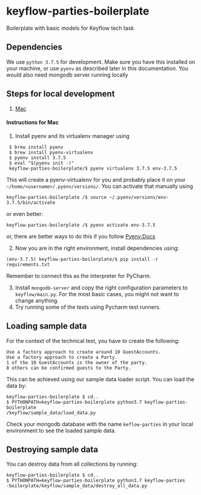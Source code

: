 # keyflow-parties-boilerplate
Boilerplate with basic models for Keyflow tech task


## Dependencies

We use `python 3.7.5` for development. Make sure you have this installed on
your machine, or use `pyenv` as described later in this documentation. You would also
need mongodb server running locally 


## Steps for local development

1. [Mac](#mac-installation)

<h4 id="mac-installation">Instructions for Mac</h4>

1. Install pyenv and its virtualenv manager using
  ```
   $ brew install pyenv
   $ brew install pyenv-virtualenv
   $ pyenv install 3.7.5
   $ eval "$(pyenv init -)"
   keyflow-parties-boilerplate/$ pyenv virtualenv 3.7.5 env-3.7.5
   ```

   This will create a pyenv-virtualenv for you and probably place it on your
   `~/home/<username>/.pyenv/versions/`. You can activate that manually using
   ```
   keyflow-parties-boilerplate /$ source ~/.pyenv/versions/env-3.7.5/bin/activate
   ```

   or even better:

   ```
   keyflow-parties-boilerplate /$ pyenv activate env-3.7.5
   ```
   or, there are better ways to do this if you follow [Pyenv:Docs](https://github.com/pyenv/pyenv-virtualenv)

 2. Now you are in the right environment, install dependencies using:
   ```
   (env-3.7.5) keyflow-parties-boilerplate/$ pip install -r requirements.txt 
   ``` 
   Remember to connect this as the interpreter for PyCharm. 
   
 3. Install `mongodb-server` and copy the right configuration parameters to `keyflow/main.py`. For the most 
    basic cases, you might not want to change anything. 
 4. Try running some of the tests using Pycharm test runners. 

## Loading sample data 
For the context of the technical test, you have to create the following: 
```
Use a factory approach to create around 10 GuestAccounts.  
Use a factory approach to create a Party. 
1 of the 10 GuestAccounts is the owner of the party. 
8 others can be confirmed guests to the Party.  
```
This can be achieved using our sample data loader script. You can load the
 data by: 
```
keyflow-parties-boilerplate $ cd..
$ PYTHONPATH=keyflow-parties-boilerplate python3.7 keyflow-parties-boilerplate
/keyflow/sample_data/load_data.py 
``` 
Check your mongodb database with the name `keflow-parties` in your local
 environment to see the loaded sample data. 

## Destroying sample data
You can destroy data from all collections by running: 
```
keyflow-parties-boilerplate $ cd..
$ PYTHONPATH=keyflow-parties-boilerplate python3.7 keyflow-parties
-boilerplate/keyflow/sample_data/destroy_all_data.py 
``` 
